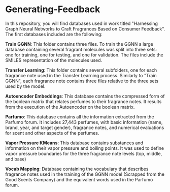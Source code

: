 # Generating-Feedback
In this repository, you will find databases used in work titled "Harnessing Graph Neural Networks to Craft Fragrances Based on Consumer Feedback". The first databases included are the following:

**Train GGNN**:
This folder contains three files. To train the GGNN a large database containing several fragrant molecules was split into three sets: one for training, one for testing, and one for validation. The files include the SMILES representation of the molecules used.

**Transfer Learning**:
This folder contains several subfolders, one for each fragrance note used in the Transfer Learning process. Similarly to "Train GGNN", each fragrance note contains three files relative to the three sets used by the model.

**Autoencoder Embeddings**:
This database contains the compressed form of the boolean matrix that relates perfumes to their fragrance notes. It results from the execution of the Autoencoder on the boolean matrix.

**Parfumo**:
This database contains all the information extracted from the Parfumo forum. It includes 27,443 perfumes, with basic information (name, brand, year, and target gender), fragrance notes, and numerical evaluations for scent and other aspects of the perfumes.

**Vapor Pressure KMeans**:
This database contains substances and information on their vapor pressure and boiling points. It was used to define vapor pressure boundaries for the three fragrance note levels (top, middle, and base)

**Vocab Mapping**:
Database containing the vocabulary that describes fragrance notes used in the training of the GGNN model (Scrapped from the Good Scents Company) and the equivalent words used in the Parfumo forum.
